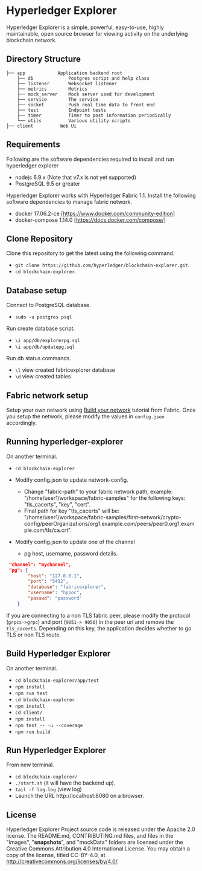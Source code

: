 Hyperledger Explorer
=======

Hyperledger Explorer is a simple, powerful, easy-to-use, highly maintainable, open source browser for viewing activity on the underlying blockchain network.

## Directory Structure
```
├── app            Application backend root
	├── db			   Postgres script and help class
	├── listener       Websocket listener
	├── metrics        Metrics
	├── mock_server	   Mock server used for development
	├── service        The service
	├── socket		   Push real time data to front end
	├── test		   Endpoint tests
	├── timer          Timer to post information periodically
	└── utils          Various utility scripts
├── client          Web Ui

```


## Requirements

Following are the software dependencies required to install and run hyperledger explorer
* nodejs 6.9.x (Note that v7.x is not yet supported)
* PostgreSQL 9.5 or greater

Hyperledger Explorer works with Hyperledger Fabric 1.1.  Install the following software dependencies to manage fabric network.
* docker 17.06.2-ce [https://www.docker.com/community-edition]
* docker-compose 1.14.0 [https://docs.docker.com/compose/]

## Clone Repository

Clone this repository to get the latest using the following command.

- `git clone https://github.com/hyperledger/blockchain-explorer.git`.
- `cd blockchain-explorer`.

## Database setup

Connect to PostgreSQL database.

- `sudo -u postgres psql`

Run create database script.

- `\i app/db/explorerpg.sql`
- `\i app/db/updatepg.sql`

Run db status commands.

- `\l` view created fabricexplorer database
- `\d` view created tables

## Fabric network setup

 Setup your own network using [Build your network](http://hyperledger-fabric.readthedocs.io/en/latest/build_network.html) tutorial from Fabric. Once you setup the network, please modify the values in `config.json` accordingly.

## Running hyperledger-explorer

On another terminal.

- `cd blockchain-explorer`
- Modify config.json to update network-config.
	- Change "fabric-path" to your fabric network path,
	example: "/home/user1/workspace/fabric-samples" for the following keys: "tls_cacerts", "key", "cert".
	- Final path for key "tls_cacerts" will be:  "/home/user1/workspace/fabric-samples/first-network/crypto-config/peerOrganizations/org1.example.com/peers/peer0.org1.example.com/tls/ca.crt".

- Modify config.json to update one of the channel
	- pg host, username, password details.
```json
 "channel": "mychannel",
 "pg": {
		"host": "127.0.0.1",
		"port": "5432",
		"database": "fabricexplorer",
		"username": "hppoc",
		"passwd": "password"
	}
```

If you are connecting to a non TLS fabric peer, please modify the
protocol (`grpcs->grpc`) and port (`9051-> 9050`) in the peer url and remove the `tls_cacerts`. Depending on this key, the application decides whether to go TLS or non TLS route.

## Build Hyperledger Explorer

On another terminal.

- `cd blockchain-explorer/app/test`
- `npm install`
- `npm run test`
- `cd blockchain-explorer`
- `npm install`
- `cd client/`
- `npm install`
- `npm test -- -u --coverage`
- `npm run build`

## Run Hyperledger Explorer

From new terminal.

- `cd blockchain-explorer/`
- `./start.sh`  (it will have the backend up).
- `tail -f log.log` (view log)
- Launch the URL http://localhost:8080 on a browser.

## License

Hyperledger Explorer Project source code is released under the Apache 2.0 license. The README.md, CONTRIBUTING.md files, and files in the "images", "__snapshots__", and "mockData" folders are licensed under the Creative Commons Attribution 4.0 International License. You may obtain a copy of the license, titled CC-BY-4.0, at http://creativecommons.org/licenses/by/4.0/.